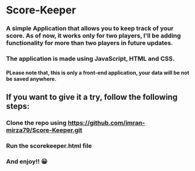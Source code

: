 # Score-Keeper
### A simple Application that allows you to keep track of your score. As of now, it works only for two players, I'll be adding functionality for more than two players in future updates.
### The application is made using JavaScript, HTML and CSS.

#### PLease note that, this is only a front-end application, your data will be not be saved anywhere. 
## If you want to give it a try, follow the following steps:
### Clone the repo using https://github.com/imran-mirza79/Score-Keeper.git
### Run the scorekeeper.html file 
### And enjoy!! 😀
